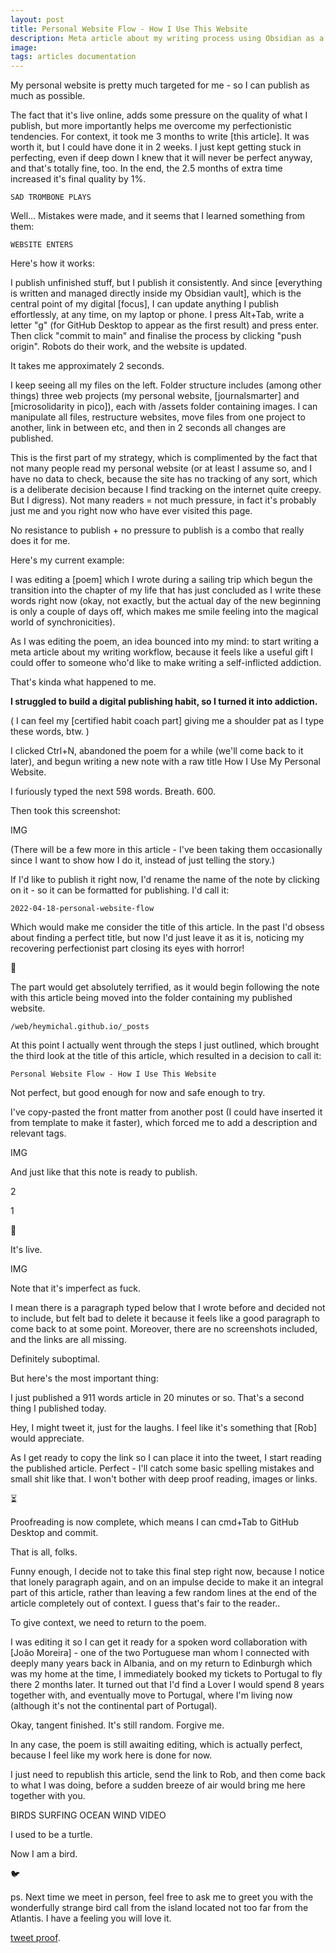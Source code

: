 ```yaml
---
layout: post
title: Personal Website Flow - How I Use This Website
description: Meta article about my writing process using Obsidian as a central point of my digital world.
image: 
tags: articles documentation
---
```


My personal website is pretty much targeted for me - so I can publish as much as possible.

The fact that it's live online, adds some pressure on the quality of what I publish, but more importantly helps me overcome my perfectionistic tendencies. For context, it took me 3 months to write [this article]. It was worth it, but I could have done it in 2 weeks. I just kept getting stuck in perfecting, even if deep down I knew that it will never be perfect anyway, and that's totally fine, too. In the end, the 2.5 months of extra time increased it's final quality by 1%. 

```
SAD TROMBONE PLAYS
```

Well... Mistakes were made, and it seems that I learned something from them: 

```
WEBSITE ENTERS
```

Here's how it works:

I publish unfinished stuff, but I publish it consistently. And since [everything is written and managed directly inside my Obsidian vault], which is the central point of my digital [focus], I can update anything I publish effortlessly, at any time, on my laptop or phone. I press Alt+Tab, write a letter "g" (for GitHub Desktop to appear as the first result) and press enter. Then click "commit to main" and finalise the process by clicking "push origin". Robots do their work, and the website is updated.

It takes me approximately 2 seconds.

I keep seeing all my files on the left. Folder structure includes (among other things) three web projects (my personal website, [journalsmarter] and [microsolidarity in pico]), each with /assets folder containing images. I can manipulate all files, restructure websites, move files from one project to another, link in between etc, and then in 2 seconds all changes are published.

This is the first part of my strategy, which is complimented by the fact that not many people read my personal website (or at least I assume so, and I have no data to check, because the site has no tracking of any sort, which is a deliberate decision because I find tracking on the internet quite creepy. But I digress). Not many readers = not much pressure, in fact it's probably just me and you right now who have ever visited this page.

No resistance to publish + no pressure to publish is a combo that really does it for me.

Here's my current example:

I was editing a [poem] which I wrote during a sailing trip which begun the transition into the chapter of my life that has just concluded as I write these words right now (okay, not exactly, but the actual day of the new beginning is only a couple of days off, which makes me smile feeling into the magical world of synchronicities).

As I was editing the poem, an idea bounced into my mind: to start writing a meta article about my writing workflow, because it feels like a useful gift I could offer to someone who'd like to make writing a self-inflicted addiction.

That's kinda what happened to me.

**I struggled to build a digital publishing habit, so I turned it into addiction.** 

( I can feel my [certified habit coach part] giving me a shoulder pat as I type these words, btw. )

I clicked Ctrl+N, abandoned the poem for a while (we'll come back to it later), and begun writing a new note with a raw title How I Use My Personal Website.

I furiously typed the next 598 words. Breath. 600.

Then took this screenshot:

IMG

(There will be a few more in this article - I've been taking them occasionally since I want to show how I do it, instead of just telling the story.)

If I'd like to publish it right now, I'd rename the name of the note by clicking on it - so it can be formatted for publishing. I'd call it:

```
2022-04-18-personal-website-flow
```

Which would make me consider the title of this article. In the past I'd obsess about finding a perfect title, but now I'd just leave it as it is, noticing my recovering perfectionist part closing its eyes with horror! 

🙈 

The part would get absolutely terrified, as it would begin following the note with this article being moved into the folder containing my published website.

```
/web/heymichal.github.io/_posts
```

At this point I actually went through the steps I just outlined, which brought the third look at the title of this article, which resulted in a decision to call it:

```
Personal Website Flow - How I Use This Website
```

Not perfect, but good enough for now and safe enough to try.

I've copy-pasted the front matter from another post (I could have inserted it from template to make it faster), which forced me to add a description and relevant tags.

IMG

And just like that this note is ready to publish.

2

1

🚀

It's live.

IMG

Note that it's imperfect as fuck. 

I mean there is a paragraph typed below that I wrote before and decided not to include, but felt bad to delete it because it feels like a good paragraph to come back to at some point. Moreover, there are no screenshots included, and the links are all missing. 

Definitely suboptimal.

But here's the most important thing:

I just published a 911 words article in 20 minutes or so. That's a second thing I published today.

Hey, I might tweet it, just for the laughs. I feel like it's something that [Rob] would appreciate.

As I get ready to copy the link so I can place it into the tweet, I start reading the published article. Perfect - I'll catch some basic spelling mistakes and small shit like that. I won't bother with deep proof reading, images or links.

⏳

Proofreading is now complete, which means I can cmd+Tab to GitHub Desktop and commit.

That is all, folks.

Funny enough, I decide not to take this final step right now, because I notice that lonely paragraph again, and on an impulse decide to make it an integral part of this article, rather than leaving a few random lines at the end of the article completely out of context. I guess that's fair to the reader..

To give context, we need to return to the poem.

I was editing it so I can get it ready for a spoken word collaboration with [João Moreira] - one of the two Portuguese man whom I connected with deeply many years back in Albania, and on my return to Edinburgh which was my home at the time, I immediately booked my tickets to Portugal to fly there 2 months later. It turned out that I'd find a Lover I would spend 8 years together with, and eventually move to Portugal, where I'm living now (although it's not the continental part of Portugal).

Okay, tangent finished. It's still random. Forgive me.

In any case, the poem is still awaiting editing, which is actually perfect, because I feel like my work here is done for now.

I just need to republish this article, send the link to Rob, and then come back to what I was doing, before a sudden breeze of air would bring me here together with you.

BIRDS SURFING OCEAN WIND VIDEO

I used to be a turtle.

Now I am a bird.

🐦

ps. Next time we meet in person, feel free to ask me to greet you with the wonderfully strange bird call from the island located not too far from the Atlantis. I have a feeling you will love it.

[tweet proof](https://twitter.com/michalkorzonek/status/1516193384037502984?s=20&t=EoUU6kttWTMCyMREqxUf4A).









